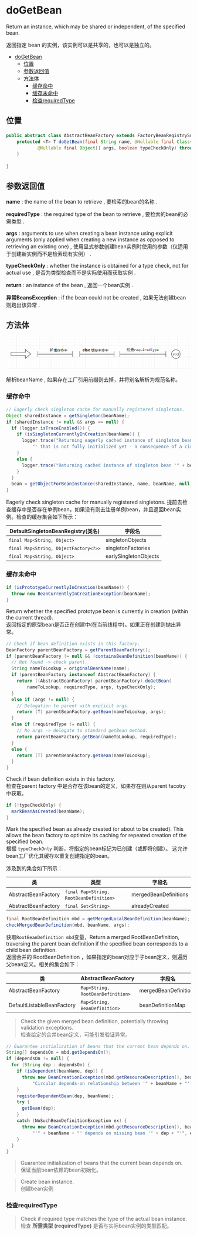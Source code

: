 # doGetBean

Return an instance, which may be shared or independent, of the specified bean.

返回指定 bean 的实例，该实例可以是共享的，也可以是独立的。


<!-- TOC -->

- [doGetBean](#dogetbean)
  - [位置](#位置)
  - [参数返回值](#参数返回值)
  - [方法体](#方法体)
    - [缓存命中](#缓存命中)
    - [缓存未命中](#缓存未命中)
    - [检查requiredType](#检查requiredtype)

<!-- /TOC -->

## 位置

``` java
public abstract class AbstractBeanFactory extends FactoryBeanRegistrySupport implements ConfigurableBeanFactory {
    protected <T> T doGetBean(final String name, @Nullable final Class<T> requiredType,
			@Nullable final Object[] args, boolean typeCheckOnly) throws BeansException {
    }

}
```


## 参数返回值

**name** : the name of the bean to retrieve , 要检索的bean的名称 .

**requiredType** : 
the required type of the bean to retrieve , 要检索的bean的必需类型 .

**args** : arguments to use when creating a bean instance using explicit arguments (only applied when creating a new instance as opposed to retrieving an existing one) , 使用显式参数创建bean实例时使用的参数（仅适用于创建新实例而不是检索现有实例） .

**typeCheckOnly** : whether the instance is obtained for a type check, not for actual use , 是否为类型检查而不是实际使用而获取实例 .

**return** : an instance of the bean , 返回一个bean实例 . 

**异常BeansException** : if the bean could not be created , 如果无法创建bean则跑出该异常 .

## 方法体

![ae](../img/20200310223245.png)

解析beanName , 如果存在工厂引用前缀则去掉，并将别名解析为规范名称。


### 缓存命中

``` java
// Eagerly check singleton cache for manually registered singletons.
Object sharedInstance = getSingleton(beanName);
if (sharedInstance != null && args == null) {
  if (logger.isTraceEnabled()) {
    if (isSingletonCurrentlyInCreation(beanName)) {
      logger.trace("Returning eagerly cached instance of singleton bean '" + beanName +
          "' that is not fully initialized yet - a consequence of a circular reference");
    }
    else {
      logger.trace("Returning cached instance of singleton bean '" + beanName + "'");
    }
  }
  bean = getObjectForBeanInstance(sharedInstance, name, beanName, null);
}
```
Eagerly check singleton cache for manually registered singletons. 提前去检查缓存中是否存在单例bean，如果没有则去注册单例bean，并且返回bean实例。检查的缓存集合如下所示：

| DefaultSingletonBeanRegistry(类名)  | 字段名 | 
|---|---|
| `final Map<String, Object>` |  singletonObjects
| `final Map<String, ObjectFactory<?>>` | singletonFactories
| `final Map<String, Object>` |  earlySingletonObjects

### 缓存未命中

``` java
if (isPrototypeCurrentlyInCreation(beanName)) {
  throw new BeanCurrentlyInCreationException(beanName);
}
```

Return whether the specified prototype bean is currently in creation (within the current thread).  
返回指定的原型bean是否正在创建中(在当前线程中)。如果正在创建则抛出异常。

```java
// Check if bean definition exists in this factory.
BeanFactory parentBeanFactory = getParentBeanFactory();
if (parentBeanFactory != null && !containsBeanDefinition(beanName)) {
  // Not found -> check parent.
  String nameToLookup = originalBeanName(name);
  if (parentBeanFactory instanceof AbstractBeanFactory) {
    return ((AbstractBeanFactory) parentBeanFactory).doGetBean(
        nameToLookup, requiredType, args, typeCheckOnly);
  }
  else if (args != null) {
    // Delegation to parent with explicit args.
    return (T) parentBeanFactory.getBean(nameToLookup, args);
  }
  else if (requiredType != null) {
    // No args -> delegate to standard getBean method.
    return parentBeanFactory.getBean(nameToLookup, requiredType);
  }
  else {
    return (T) parentBeanFactory.getBean(nameToLookup);
  }
}
```

Check if bean definition exists in this factory.   
检查在parent factory 中是否存在该bean的定义，如果存在则从parent facotry 中获取。

``` java
if (!typeCheckOnly) {
  markBeanAsCreated(beanName);
}
```

Mark the specified bean as already created (or about to be created).
This allows the bean factory to optimize its caching for repeated creation of the specified bean.   
根据 `typeCheckOnly` 判断，将指定的bean标记为已创建（或即将创建）。
这允许bean工厂优化其缓存以重复创建指定的bean。

涉及到的集合如下所示：

类 | 类型  | 字段名 | 
---|---| --- | 
AbstractBeanFactory | `final Map<String, RootBeanDefinition>` | mergedBeanDefinitions
AbstractBeanFactory | `final Set<String>` | alreadyCreated


``` java
final RootBeanDefinition mbd = getMergedLocalBeanDefinition(beanName);
checkMergedBeanDefinition(mbd, beanName, args);
```

获取`RootBeanDefinition mbd`变量，Return a merged RootBeanDefinition, traversing the parent bean definition if the specified bean corresponds to a child bean definition.  
返回合并的 RootBeanDefinition ，如果指定的bean对应于子bean定义，则遍历父bean定义。相关的集合如下：

类 | AbstractBeanFactory  | 字段名 | 
---|---| --- | 
AbstractBeanFactory | `Map<String, RootBeanDefinition>` | mergedBeanDefinitions
DefaultListableBeanFactory | `Map<String, BeanDefinition>` | beanDefinitionMap

> Check the given merged bean definition, potentially throwing validation exceptions.  
> 检查给定的合并bean定义，可能引发验证异常。

``` java
// Guarantee initialization of beans that the current bean depends on.
String[] dependsOn = mbd.getDependsOn();
if (dependsOn != null) {
  for (String dep : dependsOn) {
    if (isDependent(beanName, dep)) {
      throw new BeanCreationException(mbd.getResourceDescription(), beanName,
          "Circular depends-on relationship between '" + beanName + "' and '" + dep + "'");
    }
    registerDependentBean(dep, beanName);
    try {
      getBean(dep);
    }
    catch (NoSuchBeanDefinitionException ex) {
      throw new BeanCreationException(mbd.getResourceDescription(), beanName,
          "'" + beanName + "' depends on missing bean '" + dep + "'", ex);
    }
  }
}
```

> Guarantee initialization of beans that the current bean depends on.  
> 保证当前bean依赖的bean初始化。

> Create bean instance.   
> 创建bean实例

### 检查requiredType

> Check if required type matches the type of the actual bean instance.  
> 检查 **所需类型 (requiredType)** 是否与实际bean实例的类型匹配。
